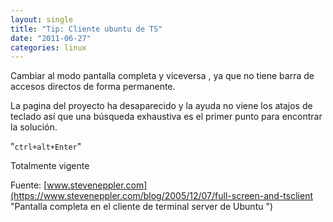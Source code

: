 ```yaml
---
layout: single
title: "Tip: Cliente ubuntu de TS"
date: "2011-06-27"
categories: linux
---
```


Cambiar al modo pantalla completa y viceversa , ya que no tiene barra de accesos directos de forma permanente.

La pagina del proyecto ha desaparecido y la ayuda no viene los atajos de teclado así que una búsqueda exhaustiva es el primer punto para encontrar la solución.

"`ctrl+alt+Enter`"

Totalmente vigente

Fuente: [www.steveneppler.com](https://www.steveneppler.com/blog/2005/12/07/full-screen-and-tsclient "Pantalla completa en el cliente de terminal server de Ubuntu ")
